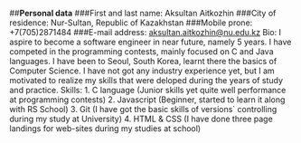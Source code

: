 ##**Personal data**
###First and last name:  Aksultan Aitkozhin
###City of residence:    Nur-Sultan, Republic of Kazakhstan
###Mobile prone:         +7(705)2871484
###E-mail address:       aksultan.aitkozhin@nu.edu.kz
Bio:                  I aspire to become a software engineer in near future, namely 5 years. I have competed in the programming contests, mainly focused on C and Java languages.
                      I have been to Seoul, South Korea, learnt there the basics of Computer Science. I have not got any industry experience yet, but I am motivated to realize
                      my skills that were deloped during the years of study and practice.
Skills:               1. C language (Junior skills yet quite well performance at programming contests)
                      2. Javascript (Beginner, started to learn it along with RS School)
                      3. Git (I have got the basic skills of versions` controlling during my study at University)
                      4. HTML & CSS (I have done three page landings for web-sites during my studies at school)


  
